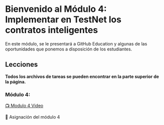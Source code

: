 # Bienvenido al Módulo 4: Implementar en TestNet los contratos inteligentes 
En este módulo, se le presentará a GitHub Education y algunas de las oportunidades que ponemos a disposición de los estudiantes.
## Lecciones

**Todos los archivos de tareas se pueden encontrar en la parte superior de la página.**

### Módulo 4:

[:tv: Modulo 4 Video](https://youtu.be/ijtovaZpPWY)

:notebook: Asignación del módulo 4
